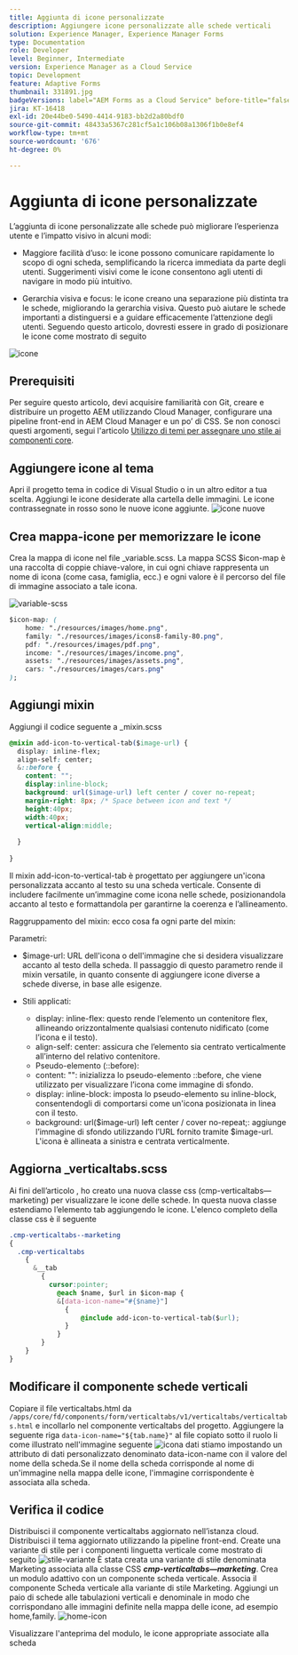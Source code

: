 ```yaml
---
title: Aggiunta di icone personalizzate
description: Aggiungere icone personalizzate alle schede verticali
solution: Experience Manager, Experience Manager Forms
type: Documentation
role: Developer
level: Beginner, Intermediate
version: Experience Manager as a Cloud Service
topic: Development
feature: Adaptive Forms
thumbnail: 331891.jpg
badgeVersions: label="AEM Forms as a Cloud Service" before-title="false"
jira: KT-16418
exl-id: 20e44be0-5490-4414-9183-bb2d2a80bdf0
source-git-commit: 48433a5367c281cf5a1c106b08a1306f1b0e8ef4
workflow-type: tm+mt
source-wordcount: '676'
ht-degree: 0%

---
```


# Aggiunta di icone personalizzate

L’aggiunta di icone personalizzate alle schede può migliorare l’esperienza utente e l’impatto visivo in alcuni modi:

* Maggiore facilità d’uso: le icone possono comunicare rapidamente lo scopo di ogni scheda, semplificando la ricerca immediata da parte degli utenti. Suggerimenti visivi come le icone consentono agli utenti di navigare in modo più intuitivo.

* Gerarchia visiva e focus: le icone creano una separazione più distinta tra le schede, migliorando la gerarchia visiva. Questo può aiutare le schede importanti a distinguersi e a guidare efficacemente l’attenzione degli utenti.
Seguendo questo articolo, dovresti essere in grado di posizionare le icone come mostrato di seguito

![icone](assets/icons.png)

## Prerequisiti

Per seguire questo articolo, devi acquisire familiarità con Git, creare e distribuire un progetto AEM utilizzando Cloud Manager, configurare una pipeline front-end in AEM Cloud Manager e un po’ di CSS. Se non conosci questi argomenti, segui l&#39;articolo [Utilizzo di temi per assegnare uno stile ai componenti core](https://experienceleague.adobe.com/en/docs/experience-manager-cloud-service/content/forms/adaptive-forms-authoring/authoring-adaptive-forms-core-components/create-an-adaptive-form-on-forms-cs/using-themes-in-core-components#rename-env-file-theme-folder).

## Aggiungere icone al tema

Apri il progetto tema in codice di Visual Studio o in un altro editor a tua scelta.
Aggiungi le icone desiderate alla cartella delle immagini.
Le icone contrassegnate in rosso sono le nuove icone aggiunte.
![icone nuove](assets/newicons.png)

## Crea mappa-icone per memorizzare le icone

Crea la mappa di icone nel file _variable.scss. La mappa SCSS $icon-map è una raccolta di coppie chiave-valore, in cui ogni chiave rappresenta un nome di icona (come casa, famiglia, ecc.) e ogni valore è il percorso del file di immagine associato a tale icona.

![variable-scss](assets/variable_scss.png)

```css
$icon-map: (
    home: "./resources/images/home.png",
    family: "./resources/images/icons8-family-80.png",
    pdf: "./resources/images/pdf.png",
    income: "./resources/images/income.png",
    assets: "./resources/images/assets.png",
    cars: "./resources/images/cars.png"
);
```

## Aggiungi mixin

Aggiungi il codice seguente a _mixin.scss

```css
@mixin add-icon-to-vertical-tab($image-url) {
  display: inline-flex;
  align-self: center;
  &::before {
    content: "";
    display:inline-block;
    background: url($image-url) left center / cover no-repeat;
    margin-right: 8px; /* Space between icon and text */
    height:40px;
    width:40px;
    vertical-align:middle;
    
  }
  
}
```

Il mixin add-icon-to-vertical-tab è progettato per aggiungere un&#39;icona personalizzata accanto al testo su una scheda verticale. Consente di includere facilmente un’immagine come icona nelle schede, posizionandola accanto al testo e formattandola per garantirne la coerenza e l’allineamento.

Raggruppamento del mixin: ecco cosa fa ogni parte del mixin:

Parametri:

* $image-url: URL dell&#39;icona o dell&#39;immagine che si desidera visualizzare accanto al testo della scheda. Il passaggio di questo parametro rende il mixin versatile, in quanto consente di aggiungere icone diverse a schede diverse, in base alle esigenze.

* Stili applicati:

   * display: inline-flex: questo rende l’elemento un contenitore flex, allineando orizzontalmente qualsiasi contenuto nidificato (come l’icona e il testo).
   * align-self: center: assicura che l’elemento sia centrato verticalmente all’interno del relativo contenitore.
   * Pseudo-elemento (::before):
   * content: &quot;&quot;: inizializza lo pseudo-elemento ::before, che viene utilizzato per visualizzare l’icona come immagine di sfondo.
   * display: inline-block: imposta lo pseudo-elemento su inline-block, consentendogli di comportarsi come un&#39;icona posizionata in linea con il testo.
   * background: url($image-url) left center / cover no-repeat;: aggiunge l’immagine di sfondo utilizzando l’URL fornito tramite $image-url. L&#39;icona è allineata a sinistra e centrata verticalmente.

## Aggiorna _verticaltabs.scss

Ai fini dell’articolo , ho creato una nuova classe css (cmp-verticaltabs—marketing) per visualizzare le icone delle schede. In questa nuova classe estendiamo l’elemento tab aggiungendo le icone. L&#39;elenco completo della classe css è il seguente

```css
.cmp-verticaltabs--marketing
{
  .cmp-verticaltabs
    {
      &__tab 
        {
          cursor:pointer;
            @each $name, $url in $icon-map {
            &[data-icon-name="#{$name}"]
              {
                  @include add-icon-to-vertical-tab($url);
              }
            }
        }
    }
}
```

## Modificare il componente schede verticali

Copiare il file verticaltabs.html da ```/apps/core/fd/components/form/verticaltabs/v1/verticaltabs/verticaltabs.html``` e incollarlo nel componente verticaltabs del progetto. Aggiungere la seguente riga ```data-icon-name="${tab.name}"``` al file copiato sotto il ruolo li come illustrato nell&#39;immagine seguente
![icona dati](assets/data-icons.png)
stiamo impostando un attributo di dati personalizzato denominato data-icon-name con il valore del nome della scheda.Se il nome della scheda corrisponde al nome di un&#39;immagine nella mappa delle icone, l&#39;immagine corrispondente è associata alla scheda.



## Verifica il codice

Distribuisci il componente verticaltabs aggiornato nell’istanza cloud.
Distribuisci il tema aggiornato utilizzando la pipeline front-end.
Create una variante di stile per i componenti linguetta verticale come mostrato di seguito
![stile-variante](assets/verticaltab-style-variation.png)
È stata creata una variante di stile denominata Marketing associata alla classe CSS _&#x200B;**cmp-verticaltabs—marketing**&#x200B;_.
Crea un modulo adattivo con un componente scheda verticale. Associa il componente Scheda verticale alla variante di stile Marketing.
Aggiungi un paio di schede alle tabulazioni verticali e denominale in modo che corrispondano alle immagini definite nella mappa delle icone, ad esempio home,family.
![home-icon](assets/tab-name.png)

Visualizzare l&#39;anteprima del modulo, le icone appropriate associate alla scheda
